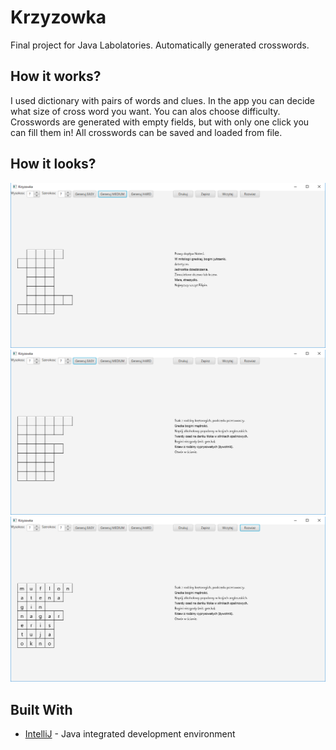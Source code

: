 # Krzyzowka

Final project for Java Labolatories. Automatically generated crosswords.

## How it works?

I used dictionary with pairs of words and clues. In the app you can decide what size of cross word you want. You can alos choose difficulty.
Crosswords are generated with empty fields, but with only one click you can fill them in! All crosswords can be saved and loaded from file.

## How it looks?

![ Screen1 ](/ScreenShots/screen1.png)
![ Screen2 ](/ScreenShots/screen2.png)
![ Screen3 ](/ScreenShots/screen3.png)

## Built With

* [IntelliJ](https://www.jetbrains.com/idea/) - Java integrated development environment 


